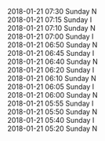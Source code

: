 2018-01-21 07:30 Sunday  N  
2018-01-21 07:15 Sunday  I  
2018-01-21 07:10 Sunday  N  
2018-01-21 07:00 Sunday  I  
2018-01-21 06:50 Sunday  N  
2018-01-21 06:45 Sunday  I  
2018-01-21 06:40 Sunday  N  
2018-01-21 06:20 Sunday  I  
2018-01-21 06:10 Sunday  N  
2018-01-21 06:05 Sunday  I  
2018-01-21 06:00 Sunday  N  
2018-01-21 05:55 Sunday  I  
2018-01-21 05:50 Sunday  N  
2018-01-21 05:40 Sunday  I  
2018-01-21 05:20 Sunday  N  
